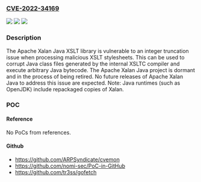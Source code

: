### [CVE-2022-34169](https://cve.mitre.org/cgi-bin/cvename.cgi?name=CVE-2022-34169)
![](https://img.shields.io/static/v1?label=Product&message=Apache%20Xalan-J&color=blue)
![](https://img.shields.io/static/v1?label=Version&message=Xalan-J%3C%3D%202.7.2%20&color=brighgreen)
![](https://img.shields.io/static/v1?label=Vulnerability&message=integer%20truncation&color=brighgreen)

### Description

The Apache Xalan Java XSLT library is vulnerable to an integer truncation issue when processing malicious XSLT stylesheets. This can be used to corrupt Java class files generated by the internal XSLTC compiler and execute arbitrary Java bytecode. The Apache Xalan Java project is dormant and in the process of being retired. No future releases of Apache Xalan Java to address this issue are expected. Note: Java runtimes (such as OpenJDK) include repackaged copies of Xalan.

### POC

#### Reference
No PoCs from references.

#### Github
- https://github.com/ARPSyndicate/cvemon
- https://github.com/nomi-sec/PoC-in-GitHub
- https://github.com/tr3ss/gofetch

